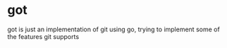 # got
got is just an implementation of git using go, trying to implement some of the features git supports
